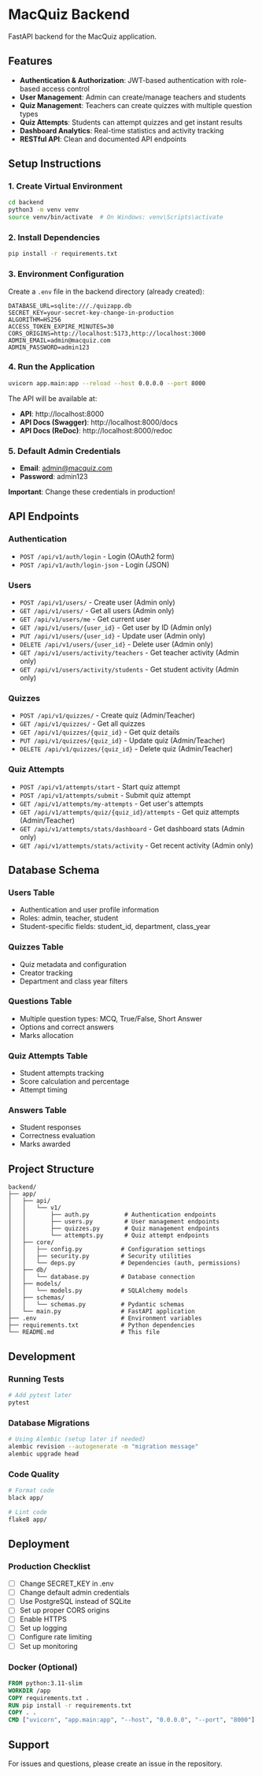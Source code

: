 # MacQuiz Backend

FastAPI backend for the MacQuiz application.

## Features

- **Authentication & Authorization**: JWT-based authentication with role-based access control
- **User Management**: Admin can create/manage teachers and students
- **Quiz Management**: Teachers can create quizzes with multiple question types
- **Quiz Attempts**: Students can attempt quizzes and get instant results
- **Dashboard Analytics**: Real-time statistics and activity tracking
- **RESTful API**: Clean and documented API endpoints

## Setup Instructions

### 1. Create Virtual Environment

```bash
cd backend
python3 -m venv venv
source venv/bin/activate  # On Windows: venv\Scripts\activate
```

### 2. Install Dependencies

```bash
pip install -r requirements.txt
```

### 3. Environment Configuration

Create a `.env` file in the backend directory (already created):

```env
DATABASE_URL=sqlite:///./quizapp.db
SECRET_KEY=your-secret-key-change-in-production
ALGORITHM=HS256
ACCESS_TOKEN_EXPIRE_MINUTES=30
CORS_ORIGINS=http://localhost:5173,http://localhost:3000
ADMIN_EMAIL=admin@macquiz.com
ADMIN_PASSWORD=admin123
```

### 4. Run the Application

```bash
uvicorn app.main:app --reload --host 0.0.0.0 --port 8000
```

The API will be available at:
- **API**: http://localhost:8000
- **API Docs (Swagger)**: http://localhost:8000/docs
- **API Docs (ReDoc)**: http://localhost:8000/redoc

### 5. Default Admin Credentials

- **Email**: admin@macquiz.com
- **Password**: admin123

**Important**: Change these credentials in production!

## API Endpoints

### Authentication
- `POST /api/v1/auth/login` - Login (OAuth2 form)
- `POST /api/v1/auth/login-json` - Login (JSON)

### Users
- `POST /api/v1/users/` - Create user (Admin only)
- `GET /api/v1/users/` - Get all users (Admin only)
- `GET /api/v1/users/me` - Get current user
- `GET /api/v1/users/{user_id}` - Get user by ID (Admin only)
- `PUT /api/v1/users/{user_id}` - Update user (Admin only)
- `DELETE /api/v1/users/{user_id}` - Delete user (Admin only)
- `GET /api/v1/users/activity/teachers` - Get teacher activity (Admin only)
- `GET /api/v1/users/activity/students` - Get student activity (Admin only)

### Quizzes
- `POST /api/v1/quizzes/` - Create quiz (Admin/Teacher)
- `GET /api/v1/quizzes/` - Get all quizzes
- `GET /api/v1/quizzes/{quiz_id}` - Get quiz details
- `PUT /api/v1/quizzes/{quiz_id}` - Update quiz (Admin/Teacher)
- `DELETE /api/v1/quizzes/{quiz_id}` - Delete quiz (Admin/Teacher)

### Quiz Attempts
- `POST /api/v1/attempts/start` - Start quiz attempt
- `POST /api/v1/attempts/submit` - Submit quiz attempt
- `GET /api/v1/attempts/my-attempts` - Get user's attempts
- `GET /api/v1/attempts/quiz/{quiz_id}/attempts` - Get quiz attempts (Admin/Teacher)
- `GET /api/v1/attempts/stats/dashboard` - Get dashboard stats (Admin only)
- `GET /api/v1/attempts/stats/activity` - Get recent activity (Admin only)

## Database Schema

### Users Table
- Authentication and user profile information
- Roles: admin, teacher, student
- Student-specific fields: student_id, department, class_year

### Quizzes Table
- Quiz metadata and configuration
- Creator tracking
- Department and class year filters

### Questions Table
- Multiple question types: MCQ, True/False, Short Answer
- Options and correct answers
- Marks allocation

### Quiz Attempts Table
- Student attempts tracking
- Score calculation and percentage
- Attempt timing

### Answers Table
- Student responses
- Correctness evaluation
- Marks awarded

## Project Structure

```
backend/
├── app/
│   ├── api/
│   │   └── v1/
│   │       ├── auth.py          # Authentication endpoints
│   │       ├── users.py         # User management endpoints
│   │       ├── quizzes.py       # Quiz management endpoints
│   │       └── attempts.py      # Quiz attempt endpoints
│   ├── core/
│   │   ├── config.py           # Configuration settings
│   │   ├── security.py         # Security utilities
│   │   └── deps.py             # Dependencies (auth, permissions)
│   ├── db/
│   │   └── database.py         # Database connection
│   ├── models/
│   │   └── models.py           # SQLAlchemy models
│   ├── schemas/
│   │   └── schemas.py          # Pydantic schemas
│   └── main.py                 # FastAPI application
├── .env                        # Environment variables
├── requirements.txt            # Python dependencies
└── README.md                   # This file
```

## Development

### Running Tests
```bash
# Add pytest later
pytest
```

### Database Migrations
```bash
# Using Alembic (setup later if needed)
alembic revision --autogenerate -m "migration message"
alembic upgrade head
```

### Code Quality
```bash
# Format code
black app/

# Lint code
flake8 app/
```

## Deployment

### Production Checklist
- [ ] Change SECRET_KEY in .env
- [ ] Change default admin credentials
- [ ] Use PostgreSQL instead of SQLite
- [ ] Set up proper CORS origins
- [ ] Enable HTTPS
- [ ] Set up logging
- [ ] Configure rate limiting
- [ ] Set up monitoring

### Docker (Optional)
```dockerfile
FROM python:3.11-slim
WORKDIR /app
COPY requirements.txt .
RUN pip install -r requirements.txt
COPY . .
CMD ["uvicorn", "app.main:app", "--host", "0.0.0.0", "--port", "8000"]
```

## Support

For issues and questions, please create an issue in the repository.
